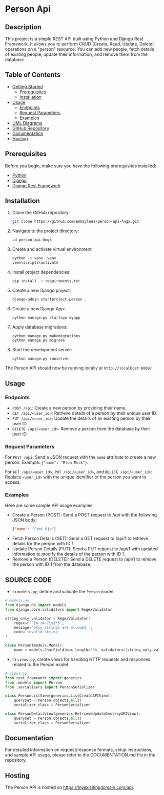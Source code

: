 # Person Api

## Description

This project is a simple REST API built using Python and Django Rest Framework. It allows you to perform CRUD (Create, Read, Update, Delete) 
operations on a "person" resource. You can add new people, fetch details of existing people, 
update their information, and remove them from the database. 

## Table of Contents

* [Getting Started](#getting_started)
  * [Prerequisites](#prerequisites)
  * [Installation](#installation)
* [Usage](#usage)
  * [Endpoints](#endpoints)
  * [Request Parameters](#request_parameters)
  * [Examples](#examples)
* [UML Diagrams](#uml_diagrams)
* [GitHub Repository](#github_repository)
* [Documentation](#documentation)
* [Hosting](#hosting)

## Prerequisites

Before you begin, make sure you have the following prerequisites installed:

* [Python](https://www.python.org/)
* [Django](https://www.djangoproject.com/)
* [Django Rest Framework](https://www.django-rest-framework.org/)
  
## Installation

1. Clone the GitHub repository:

   ```bash
   git clone https://github.com/emmzyleez/person-api-hngx.git 
2. Navigate to the project directory:

   ```bash
   cd person-api-hngx
 3. Create and activate virtual environment
    
    ```bash
    python -m venv .venv
    venv\scripts\activate
 4. Install project dependencies:

    ```bash
    pip install -r requirements.txt
5. Create a new Django project:

   ```bash
   django-admin startproject person .
6. Create a new Django App:

   ```bash
   python manage.py startapp myapp
7. Apply database migrations:

   ```bash
   python manage.py makemigrations
   python manage.py migrate
8. Start the development server:

   ```bash
   python manage.py runserver
   
The Person API should now be running locally at `http://localhost:8000/`

## Usage
### Endpoints
* `POST /api`: Create a new person by providing their name.
* `GET /api/<user_id>`: Retrieve details of a person by their unique user ID.
* `PUT /api/<user_id>`: Update the details of an existing person by their user ID.
* `DELETE /api/<user_id>`: Remove a person from the database by their user ID.

### Request Parameters
For `POST /api`: Send a JSON request with the `name` attribute to create a new person. Example: `{"name": "Elon Musk"}`.

For `GET /api/<user_id>`, `PUT /api/<user_id>`, and `DELETE /api/<user_id>`: Replace `<user_id>` with the unique identifier of the person you want to access.

### Examples
Here are some sample API usage examples:

* Create a Person (POST):
 Send a POST request to /api with the following JSON body:
  ```json
  {"name": "Femi Ojo"} 
* Fetch Person Details (GET):
  Send a GET request to /api/1 to retrieve details for the person with ID 1.
* Update Person Details (PUT):
  Send a PUT request to /api/1 with updated information to modify the details of the   person with ID 1.
* Remove a Person (DELETE):
  Send a DELETE request to /api/1 to remove the person with ID 1 from the database.

## SOURCE CODE

- In `models.py`, define and validate the `Person` model.

```python
# models.py
from django.db import models
from django.core.validators import RegexValidator

string_only_validator = RegexValidator(
    regex=r'^[a-zA-Z\s]*$',
    message='Only strings are allowed.',
    code='invalid_string'
)

class Person(models.Model):
    name = models.CharField(max_length=250, validators=[string_only_validator])

```

- In `views.py`, create views for handling HTTP requests and responses related to the Person model
```python
# views.py
from rest_framework import generics
from .models import Person
from .serializers import PersonSerializer

class PersonListView(generics.ListCreateAPIView):
    queryset = Person.objects.all()
    serializer_class = PersonSerializer

class PersonDetailView(generics.RetrieveUpdateDestroyAPIView):
    queryset = Person.objects.all()
    serializer_class = PersonSerializer

```

## Documentation
For detailed information on request/response formats, setup instructions, and sample API usage, please refer to the DOCUMENTATION.md file in the repository.

## Hosting
The Person API is hosted on https://myexisitingdomain.com/api.


